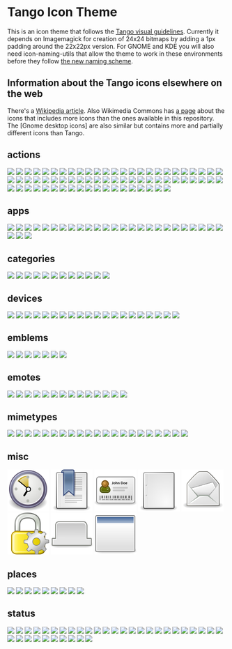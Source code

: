 # Tango Icon Theme

This is an icon theme that follows the [Tango visual guidelines][1]. Currently
it depends on Imagemagick for creation of 24x24 bitmaps by adding a 1px padding
around the 22x22px version. For GNOME and KDE you will also need
icon-naming-utils that allow the theme to work in these environments before
they follow [the new naming scheme][2].

## Information about the Tango icons elsewhere on the web

There's a [Wikipedia article][3]. Also Wikimedia Commons has
[a page][4] about the icons that includes more icons than the ones
available in this repository.
The [Gnome desktop icons] are also similar but contains more and
partially different icons than Tango.

[1]: http://tango.freedesktop.org/Tango_Icon_Theme_Guidelines
[2]: http://tango.freedesktop.org/Standard_Icon_Naming_Specification
[3]: https://en.wikipedia.org/wiki/Tango_Desktop_Project
[4]: https://commons.wikimedia.org/wiki/Tango_icons
[5]: https://commons.wikimedia.org/wiki/GNOME_Desktop_icons

## actions
![](scalable/actions/address-book-new.svg)
![](scalable/actions/appointment-new.svg)
![](scalable/actions/bookmark-new.svg)
![](scalable/actions/contact-new.svg)
![](scalable/actions/document-new.svg)
![](scalable/actions/document-open.svg)
![](scalable/actions/document-print-preview.svg)
![](scalable/actions/document-print.svg)
![](scalable/actions/document-properties.svg)
![](scalable/actions/document-save-as.svg)
![](scalable/actions/document-save.svg)
![](scalable/actions/edit-clear.svg)
![](scalable/actions/edit-copy.svg)
![](scalable/actions/edit-cut.svg)
![](scalable/actions/edit-delete.svg)
![](scalable/actions/edit-find-replace.svg)
![](scalable/actions/edit-find.svg)
![](scalable/actions/edit-paste.svg)
![](scalable/actions/edit-redo.svg)
![](scalable/actions/edit-select-all.svg)
![](scalable/actions/edit-undo.svg)
![](scalable/actions/folder-new.svg)
![](scalable/actions/format-indent-less.svg)
![](scalable/actions/format-indent-more.svg)
![](scalable/actions/format-justify-center.svg)
![](scalable/actions/format-justify-fill.svg)
![](scalable/actions/format-justify-left.svg)
![](scalable/actions/format-justify-right.svg)
![](scalable/actions/format-text-bold.svg)
![](scalable/actions/format-text-italic.svg)
![](scalable/actions/format-text-strikethrough.svg)
![](scalable/actions/format-text-underline.svg)
![](scalable/actions/go-bottom.svg)
![](scalable/actions/go-down.svg)
![](scalable/actions/go-first.svg)
![](scalable/actions/go-home.svg)
![](scalable/actions/go-jump.svg)
![](scalable/actions/go-last.svg)
![](scalable/actions/go-next.svg)
![](scalable/actions/go-previous.svg)
![](scalable/actions/go-top.svg)
![](scalable/actions/go-up.svg)
![](scalable/actions/list-add.svg)
![](scalable/actions/list-remove.svg)
![](scalable/actions/mail-forward.svg)
![](scalable/actions/mail-mark-junk.svg)
![](scalable/actions/mail-mark-not-junk.svg)
![](scalable/actions/mail-message-new.svg)
![](scalable/actions/mail-reply-all.svg)
![](scalable/actions/mail-reply-sender.svg)
![](scalable/actions/mail-send-receive.svg)
![](scalable/actions/media-eject.svg)
![](scalable/actions/media-playback-pause.svg)
![](scalable/actions/media-playback-start.svg)
![](scalable/actions/media-playback-stop.svg)
![](scalable/actions/media-record.svg)
![](scalable/actions/media-seek-backward.svg)
![](scalable/actions/media-seek-forward.svg)
![](scalable/actions/media-skip-backward.svg)
![](scalable/actions/media-skip-forward.svg)
![](scalable/actions/process-stop.svg)
![](scalable/actions/system-lock-screen.svg)
![](scalable/actions/system-log-out.svg)
![](scalable/actions/system-search.svg)
![](scalable/actions/system-shutdown.svg)
![](scalable/actions/tab-new.svg)
![](scalable/actions/view-fullscreen.svg)
![](scalable/actions/view-refresh.svg)
![](scalable/actions/window-new.svg)

## apps
![](scalable/apps/accessories-calculator.svg)
![](scalable/apps/accessories-character-map.svg)
![](scalable/apps/accessories-text-editor.svg)
![](scalable/apps/help-browser.svg)
![](scalable/apps/internet-group-chat.svg)
![](scalable/apps/internet-mail.svg)
![](scalable/apps/internet-news-reader.svg)
![](scalable/apps/internet-web-browser.svg)
![](scalable/apps/office-calendar.svg)
![](scalable/apps/preferences-desktop-accessibility.svg)
![](scalable/apps/preferences-desktop-assistive-technology.svg)
![](scalable/apps/preferences-desktop-font.svg)
![](scalable/apps/preferences-desktop-keyboard-shortcuts.svg)
![](scalable/apps/preferences-desktop-locale.svg)
![](scalable/apps/preferences-desktop-multimedia.svg)
![](scalable/apps/preferences-desktop-remote-desktop.svg)
![](scalable/apps/preferences-desktop-screensaver.svg)
![](scalable/apps/preferences-desktop-theme.svg)
![](scalable/apps/preferences-desktop-wallpaper.svg)
![](scalable/apps/preferences-system-network-proxy.svg)
![](scalable/apps/preferences-system-session.svg)
![](scalable/apps/preferences-system-windows.svg)
![](scalable/apps/system-file-manager.svg)
![](scalable/apps/system-installer.svg)
![](scalable/apps/system-software-update.svg)
![](scalable/apps/system-users.svg)
![](scalable/apps/utilities-system-monitor.svg)
![](scalable/apps/utilities-terminal.svg)

## categories
![](scalable/categories/applications-accessories.svg)
![](scalable/categories/applications-development.svg)
![](scalable/categories/applications-games.svg)
![](scalable/categories/applications-graphics.svg)
![](scalable/categories/applications-internet.svg)
![](scalable/categories/applications-multimedia.svg)
![](scalable/categories/applications-office.svg)
![](scalable/categories/applications-other.svg)
![](scalable/categories/applications-system.svg)
![](scalable/categories/preferences-desktop-peripherals.svg)
![](scalable/categories/preferences-desktop.svg)
![](scalable/categories/preferences-system.svg)

## devices
![](scalable/devices/audio-card.svg)
![](scalable/devices/audio-input-microphone.svg)
![](scalable/devices/battery.svg)
![](scalable/devices/camera-photo.svg)
![](scalable/devices/camera-video.svg)
![](scalable/devices/computer.svg)
![](scalable/devices/drive-harddisk.svg)
![](scalable/devices/drive-optical.svg)
![](scalable/devices/drive-removable-media.svg)
![](scalable/devices/input-gaming.svg)
![](scalable/devices/input-keyboard.svg)
![](scalable/devices/input-mouse.svg)
![](scalable/devices/media-flash.svg)
![](scalable/devices/media-floppy.svg)
![](scalable/devices/media-optical.svg)
![](scalable/devices/multimedia-player.svg)
![](scalable/devices/network-wired.svg)
![](scalable/devices/network-wireless.svg)
![](scalable/devices/printer.svg)
![](scalable/devices/video-display.svg)

## emblems
![](scalable/emblems/emblem-favorite.svg)
![](scalable/emblems/emblem-important.svg)
![](scalable/emblems/emblem-photos.svg)
![](scalable/emblems/emblem-readonly.svg)
![](scalable/emblems/emblem-symbolic-link.svg)
![](scalable/emblems/emblem-system.svg)
![](scalable/emblems/emblem-unreadable.svg)

## emotes
![](scalable/emotes/face-angel.svg)
![](scalable/emotes/face-cool.svg)
![](scalable/emotes/face-crying.svg)
![](scalable/emotes/face-devilish.svg)
![](scalable/emotes/face-glasses.svg)
![](scalable/emotes/face-grin.svg)
![](scalable/emotes/face-kiss.svg)
![](scalable/emotes/face-monkey.svg)
![](scalable/emotes/face-plain.svg)
![](scalable/emotes/face-sad.svg)
![](scalable/emotes/face-smile-big.svg)
![](scalable/emotes/face-smile.svg)
![](scalable/emotes/face-surprise.svg)
![](scalable/emotes/face-wink.svg)

## mimetypes
![](scalable/mimetypes/application-certificate.svg)
![](scalable/mimetypes/application-x-executable.svg)
![](scalable/mimetypes/audio-x-generic.svg)
![](scalable/mimetypes/font-x-generic.svg)
![](scalable/mimetypes/image-x-generic.svg)
![](scalable/mimetypes/package-x-generic.svg)
![](scalable/mimetypes/text-html.svg)
![](scalable/mimetypes/text-x-generic-template.svg)
![](scalable/mimetypes/text-x-generic.svg)
![](scalable/mimetypes/text-x-script.svg)
![](scalable/mimetypes/video-x-generic.svg)
![](scalable/mimetypes/x-office-address-book.svg)
![](scalable/mimetypes/x-office-calendar.svg)
![](scalable/mimetypes/x-office-document-template.svg)
![](scalable/mimetypes/x-office-document.svg)
![](scalable/mimetypes/x-office-drawing-template.svg)
![](scalable/mimetypes/x-office-drawing.svg)
![](scalable/mimetypes/x-office-presentation-template.svg)
![](scalable/mimetypes/x-office-presentation.svg)
![](scalable/mimetypes/x-office-spreadsheet-template.svg)
![](scalable/mimetypes/x-office-spreadsheet.svg)

## misc
![](scalable/misc/appointment.svg)
![](scalable/misc/bookmark.svg)
![](scalable/misc/contact.svg)
![](scalable/misc/document.svg)
![](scalable/misc/mail-message.svg)
![](scalable/misc/password-preferences.svg)
![](scalable/misc/tab.svg)
![](scalable/misc/window.svg)

## places
![](scalable/places/folder-remote.svg)
![](scalable/places/folder-saved-search.svg)
![](scalable/places/folder.svg)
![](scalable/places/network-server.svg)
![](scalable/places/network-workgroup.svg)
![](scalable/places/start-here.svg)
![](scalable/places/user-desktop.svg)
![](scalable/places/user-home.svg)
![](scalable/places/user-trash.svg)

## status
![](scalable/status/audio-volume-high.svg)
![](scalable/status/audio-volume-low.svg)
![](scalable/status/audio-volume-medium.svg)
![](scalable/status/audio-volume-muted.svg)
![](scalable/status/battery-caution.svg)
![](scalable/status/dialog-error.svg)
![](scalable/status/dialog-information.svg)
![](scalable/status/dialog-warning.svg)
![](scalable/status/folder-drag-accept.svg)
![](scalable/status/folder-open.svg)
![](scalable/status/folder-visiting.svg)
![](scalable/status/image-loading.svg)
![](scalable/status/image-missing.svg)
![](scalable/status/mail-attachment.svg)
![](scalable/status/network-error.svg)
![](scalable/status/network-idle.svg)
![](scalable/status/network-offline.svg)
![](scalable/status/network-receive.svg)
![](scalable/status/network-transmit-receive.svg)
![](scalable/status/network-transmit.svg)
![](scalable/status/network-wireless-encrypted.svg)
![](scalable/status/printer-error.svg)
![](scalable/status/software-update-available.svg)
![](scalable/status/software-update-urgent.svg)
![](scalable/status/user-trash-full.svg)
![](scalable/status/weather-clear-night.svg)
![](scalable/status/weather-clear.svg)
![](scalable/status/weather-few-clouds-night.svg)
![](scalable/status/weather-few-clouds.svg)
![](scalable/status/weather-overcast.svg)
![](scalable/status/weather-severe-alert.svg)
![](scalable/status/weather-showers-scattered.svg)
![](scalable/status/weather-showers.svg)
![](scalable/status/weather-snow.svg)
![](scalable/status/weather-storm.svg)

